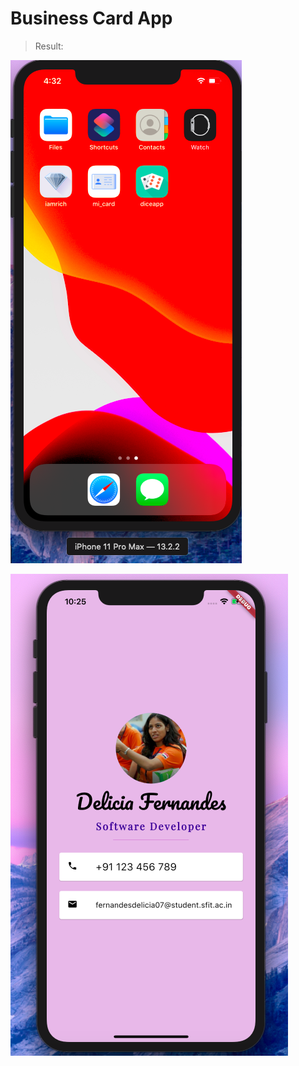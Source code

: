 # Business Card App

> Result:

![alt text](https://github.com/deliciafernandes/Dels-app-directory/blob/master/dice/images/home.png)

![alt text](https://github.com/deliciafernandes/Dels-app-directory/blob/master/mi_card_flutter/images/result.png)
